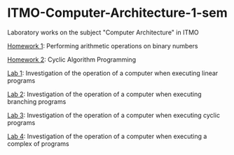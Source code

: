 # ITMO-Computer-Architecture-1-sem
Laboratory works on the subject "Computer Architecture" in ITMO

[Homework 1](https://github.com/shvetsovart/ITMO-Computer-Architecture-1-sem/blob/homework1/%D0%9C3102_%D0%A8%D0%B2%D0%B5%D1%86%D0%BE%D0%B2_%D0%94%D0%971.pdf "Homework 1"): Performing arithmetic operations on binary numbers

[Homework 2](https://github.com/shvetsovart/ITMO-Computer-Architecture-1-sem/blob/homework2/%D0%9C3102_%D0%A8%D0%B2%D0%B5%D1%86%D0%BE%D0%B2_%D0%94%D0%972.pdf "Homework 2"): Cyclic Algorithm Programming

[Lab 1](https://github.com/shvetsovart/ITMO-Computer-Architecture-1-sem/blob/lab1/M3102_%D0%A8%D0%B2%D0%B5%D1%86%D0%BE%D0%B2_%D0%9B%D0%B0%D0%B11.pdf "Lab 1"): Investigation of the operation of a computer when executing linear programs

[Lab 2](https://github.com/shvetsovart/ITMO-Computer-Architecture-1-sem/blob/lab2/%D0%9C3102_%D0%A8%D0%B2%D0%B5%D1%86%D0%BE%D0%B2_%D0%9B%D0%B0%D0%B12.pdf "Lab 2"): Investigation of the operation of a computer when executing branching programs

[Lab 3](https://github.com/shvetsovart/ITMO-Computer-Architecture-1-sem/blob/lab3/%D0%9C3102_%D0%A8%D0%B2%D0%B5%D1%86%D0%BE%D0%B2_%D0%9B%D0%B0%D0%B13.pdf "Lab 3"): Investigation of the operation of a computer when executing cyclic programs

[Lab 4](https://github.com/shvetsovart/ITMO-Computer-Architecture-1-sem/blob/lab4/%D0%9C3102_%D0%A8%D0%B2%D0%B5%D1%86%D0%BE%D0%B2_%D0%9B%D0%B0%D0%B14.pdf "Lab 4"): Investigation of the operation of a computer when executing a complex of programs
